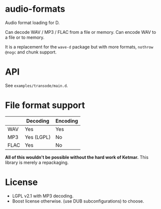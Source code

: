 # audio-formats
Audio format loading for D.

Can decode WAV / MP3 / FLAC from a file or memory.
Can encode WAV to a file or to memory.

It is a replacement for the `wave-d` package but with more formats, `nothrow @nogc` and chunk support.

# API

See `examples/transode/main.d`.


# File format support

|       | Decoding   | Encoding |
|-------|------------|----------|
| WAV   | Yes        | Yes      |
| MP3   | Yes (LGPL) | No       |
| FLAC  | Yes        | No       |

**All of this wouldn't be possible without the hard work of Ketmar.** This library is merely a repackaging.


# License

- LGPL v2.1 with MP3 decoding.
- Boost license otherwise.
(use DUB subconfigurations) to choose.
